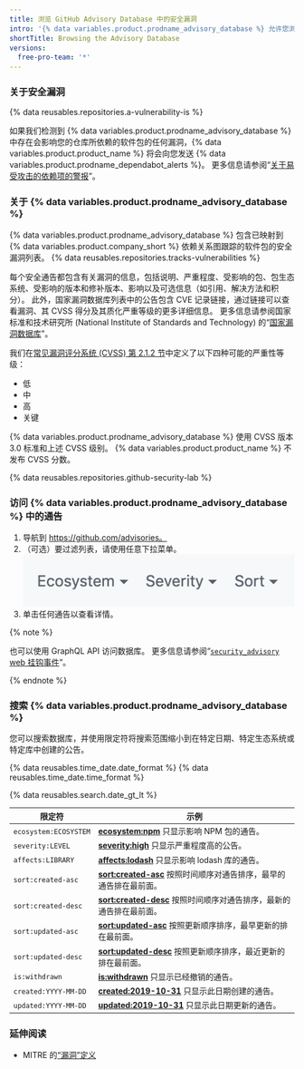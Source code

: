 ```yaml
---
title: 浏览 GitHub Advisory Database 中的安全漏洞
intro: '{% data variables.product.prodname_advisory_database %} 允许您浏览或搜索影响 {% data variables.product.company_short %} 上开源项目的漏洞。'
shortTitle: Browsing the Advisory Database
versions:
  free-pro-team: '*'
---
```


### 关于安全漏洞

{% data reusables.repositories.a-vulnerability-is %}

如果我们检测到 {% data variables.product.prodname_advisory_database %} 中存在会影响您的仓库所依赖的软件包的任何漏洞，{% data variables.product.product_name %} 将会向您发送 {% data variables.product.prodname_dependabot_alerts %}。 更多信息请参阅“[关于易受攻击的依赖项的警报](/github/managing-security-vulnerabilities/about-alerts-for-vulnerable-dependencies)”。

### 关于 {% data variables.product.prodname_advisory_database %}

{% data variables.product.prodname_advisory_database %} 包含已映射到 {% data variables.product.company_short %} 依赖关系图跟踪的软件包的安全漏洞列表。 {% data reusables.repositories.tracks-vulnerabilities %}

每个安全通告都包含有关漏洞的信息，包括说明、严重程度、受影响的包、包生态系统、受影响的版本和修补版本、影响以及可选信息（如引用、解决方法和积分）。 此外，国家漏洞数据库列表中的公告包含 CVE 记录链接，通过链接可以查看漏洞、其 CVSS 得分及其质化严重等级的更多详细信息。 更多信息请参阅国家标准和技术研究所 (National Institute of Standards and Technology) 的“[国家漏洞数据库](https://nvd.nist.gov/)”。

我们在[常见漏洞评分系统 (CVSS) 第 2.1.2 节](https://www.first.org/cvss/specification-document)中定义了以下四种可能的严重性等级：
- 低
- 中
- 高
- 关键

{% data variables.product.prodname_advisory_database %} 使用 CVSS 版本 3.0 标准和上述 CVSS 级别。 {% data variables.product.product_name %} 不发布 CVSS 分数。

{% data reusables.repositories.github-security-lab %}

### 访问 {% data variables.product.prodname_advisory_database %} 中的通告

1. 导航到 https://github.com/advisories。
2. （可选）要过滤列表，请使用任意下拉菜单。 ![下拉过滤器](/assets/images/help/security/advisory-database-dropdown-filters.png)
3. 单击任何通告以查看详情。

{% note %}

也可以使用 GraphQL API 访问数据库。 更多信息请参阅“[`security_advisory` web 挂钩事件](/webhooks/event-payloads/#security_advisory)”。

{% endnote %}

### 搜索 {% data variables.product.prodname_advisory_database %}
您可以搜索数据库，并使用限定符将搜索范围缩小到在特定日期、特定生态系统或特定库中创建的公告。

{% data reusables.time_date.date_format %} {% data reusables.time_date.time_format %}

{% data reusables.search.date_gt_lt %}

| 限定符                   | 示例                                                                                                                      |
| --------------------- | ----------------------------------------------------------------------------------------------------------------------- |
| `ecosystem:ECOSYSTEM` | [**ecosystem:npm**](https://github.com/advisories?utf8=%E2%9C%93&query=ecosystem%3Anpm) 只显示影响 NPM 包的通告。                 |
| `severity:LEVEL`      | [**severity:high**](https://github.com/advisories?utf8=%E2%9C%93&query=severity%3Ahigh) 只显示严重程度高的公告。                    |
| `affects:LIBRARY`     | [**affects:lodash**](https://github.com/advisories?utf8=%E2%9C%93&query=affects%3Alodash) 只显示影响 lodash 库的通告。            |
| `sort:created-asc`    | [**sort:created-asc**](https://github.com/advisories?utf8=%E2%9C%93&query=sort%3Acreated-asc) 按照时间顺序对通告排序，最早的通告排在最前面。   |
| `sort:created-desc`   | [**sort:created-desc**](https://github.com/advisories?utf8=%E2%9C%93&query=sort%3Acreated-desc) 按照时间顺序对通告排序，最新的通告排在最前面。 |
| `sort:updated-asc`    | [**sort:updated-asc**](https://github.com/advisories?utf8=%E2%9C%93&query=sort%3Aupdated-asc) 按照更新顺序排序，最早更新的排在最前面。      |
| `sort:updated-desc`   | [**sort:updated-desc**](https://github.com/advisories?utf8=%E2%9C%93&query=sort%3Aupdated-desc) 按照更新顺序排序，最近更新的排在最前面。    |
| `is:withdrawn`        | [**is:withdrawn**](https://github.com/advisories?utf8=%E2%9C%93&query=is%3Awithdrawn) 只显示已经撤销的通告。                       |
| `created:YYYY-MM-DD`  | [**created:2019-10-31**](https://github.com/advisories?utf8=%E2%9C%93&query=created%3A2019-10-31) 只显示此日期创建的通告。          |
| `updated:YYYY-MM-DD`  | [**updated:2019-10-31**](https://github.com/advisories?utf8=%E2%9C%93&query=updated%3A2019-10-31) 只显示此日期更新的通告。          |

### 延伸阅读

- MITRE 的[“漏洞”定义](https://cve.mitre.org/about/terminology.html#vulnerability)
